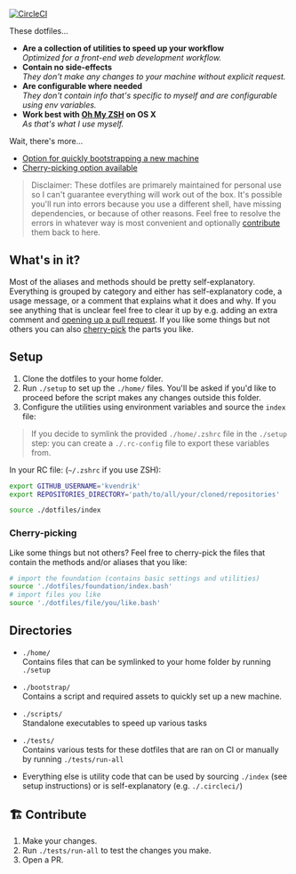 [![CircleCI](https://circleci.com/gh/kvendrik/dotfiles.svg?style=svg)](https://circleci.com/gh/kvendrik/dotfiles)

These dotfiles...
- **Are a collection of utilities to speed up your workflow**<br>_Optimized for a front-end web development workflow._
- **Contain no side-effects**<br>_They don't make any changes to your machine without explicit request._
- **Are configurable where needed**<br>_They don't contain info that's specific to myself and are configurable using env variables._
- **Work best with [Oh My ZSH](https://github.com/robbyrussell/oh-my-zsh) on OS X**<br>_As that's what I use myself._

Wait, there's more...
- [Option for quickly bootstrapping a new machine](#bootstrap)
- [Cherry-picking option available](#cherry-picking)

> Disclaimer: These dotfiles are primarely maintained for personal use so I can't guarantee everything will work out of the box. It's possible you'll run into errors because you use a different shell, have missing dependencies, or because of other reasons. Feel free to resolve the errors in whatever way is most convenient and optionally [contribute](#️-contribute) them back to here.

## What's in it?
Most of the aliases and methods should be pretty self-explanatory. Everything is grouped by category and either has self-explanatory code, a usage message, or a comment that explains what it does and why. If you see anything that is unclear feel free to clear it up by e.g. adding an extra comment and [opening up a pull request](#️-contribute). If you like some things but not others you can also [cherry-pick](#cherry-picking) the parts you like.

## Setup
1. Clone the dotfiles to your home folder.
1. Run `./setup` to set up the `./home/` files. You'll be asked if you'd like to proceed before the script makes any changes outside this folder.
1. Configure the utilities using environment variables and source the `index` file:

> If you decide to symlink the provided `./home/.zshrc` file in the `./setup` step: you can create a `./.rc-config` file to export these variables from.

In your RC file: (`~/.zshrc` if you use ZSH):
```bash
export GITHUB_USERNAME='kvendrik'
export REPOSITORIES_DIRECTORY='path/to/all/your/cloned/repositories'

source ./dotfiles/index
```

### Cherry-picking
Like some things but not others? Feel free to cherry-pick the files that contain the methods and/or aliases that you like:

```bash
# import the foundation (contains basic settings and utilities)
source './dotfiles/foundation/index.bash'
# import files you like
source './dotfiles/file/you/like.bash'
```

## Directories
- `./home/`<br>Contains files that can be symlinked to your home folder by running `./setup`

- `./bootstrap/`<br>Contains a script and required assets to quickly set up a new machine.

- `./scripts/`<br>
Standalone executables to speed up various tasks

- `./tests/`<br>Contains various tests for these dotfiles that are ran on CI or manually by running `./tests/run-all`

- Everything else is utility code that can be used by sourcing `./index` (see setup instructions) or is self-explanatory (e.g. `./.circleci/`)

## 🏗️ Contribute
1. Make your changes.
2. Run `./tests/run-all` to test the changes you make.
3. Open a PR.
